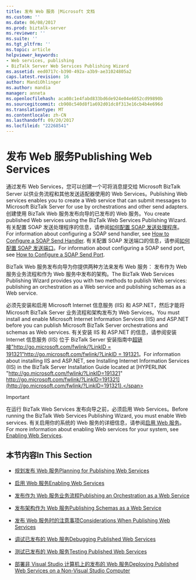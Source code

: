```yaml
---
title: 发布 Web 服务 |Microsoft 文档
ms.custom: ''
ms.date: 06/08/2017
ms.prod: biztalk-server
ms.reviewer: ''
ms.suite: ''
ms.tgt_pltfrm: ''
ms.topic: article
helpviewer_keywords:
- Web services, publishing
- BizTalk Server Web Services Publishing Wizard
ms.assetid: eed0717c-b390-492a-a3b9-ae31024805a2
caps.latest.revision: 16
author: MandiOhlinger
ms.author: mandia
manager: anneta
ms.openlocfilehash: aca08c1e4fabd833bd6de924e04e6052cd99890b
ms.sourcegitcommit: cb908c540d8f1a692d01dc8f313e16cb4b4e696d
ms.translationtype: MT
ms.contentlocale: zh-CN
ms.lasthandoff: 09/20/2017
ms.locfileid: "22268541"
---
```

# <a name="publishing-web-services"></a><span data-ttu-id="11934-102">发布 Web 服务</span><span class="sxs-lookup"><span data-stu-id="11934-102">Publishing Web Services</span></span>
<span data-ttu-id="11934-103">通过发布 Web Services，您可以创建一个可将消息提交给 Microsoft BizTalk Server 以供业务流程和其他发送适配器使用的 Web Services。</span><span class="sxs-lookup"><span data-stu-id="11934-103">Publishing Web services enables you to create a Web service that can submit messages to Microsoft BizTalk Server for use by orchestrations and other send adapters.</span></span> <span data-ttu-id="11934-104">创建使用 BizTalk Web 服务发布向导的已发布的 Web 服务。</span><span class="sxs-lookup"><span data-stu-id="11934-104">You create published Web services using the BizTalk Web Services Publishing Wizard.</span></span> <span data-ttu-id="11934-105">有关配置 SOAP 发送处理程序的信息，请参阅[如何配置 SOAP 发送处理程序](../core/how-to-configure-a-soap-send-handler.md)。</span><span class="sxs-lookup"><span data-stu-id="11934-105">For information about configuring a SOAP send handler, see [How to Configure a SOAP Send Handler](../core/how-to-configure-a-soap-send-handler.md).</span></span> <span data-ttu-id="11934-106">有关配置 SOAP 发送端口的信息，请参阅[如何配置 SOAP 发送端口](../core/how-to-configure-a-soap-send-port.md)。</span><span class="sxs-lookup"><span data-stu-id="11934-106">For information about configuring a SOAP send port, see [How to Configure a SOAP Send Port](../core/how-to-configure-a-soap-send-port.md).</span></span>  
  
 <span data-ttu-id="11934-107">BizTalk Web 服务发布向导为你提供两种方法来发布 Web 服务： 发布作为 Web 服务业务流程和作为 Web 服务中发布的架构。</span><span class="sxs-lookup"><span data-stu-id="11934-107">The BizTalk Web Services Publishing Wizard provides you with two methods to publish Web services: publishing an orchestration as a Web service and publishing schemas as a Web service.</span></span>  
  
 <span data-ttu-id="11934-108">必须先安装和启用 Microsoft Internet 信息服务 (IIS) 和 ASP.NET，然后才能将 Microsoft BizTalk Server 业务流程和架构发布为 Web Services。</span><span class="sxs-lookup"><span data-stu-id="11934-108">You must install and enable Microsoft Internet Information Services (IIS) and ASP.NET before you can publish Microsoft BizTalk Server orchestrations and schemas as Web services.</span></span> <span data-ttu-id="11934-109">有关安装 IIS 和 ASP.NET 的信息，请参阅安装 Internet 信息服务 (IIS) 位于 BizTalk Server 安装指南中[超链接"http://go.microsoft.com/fwlink/?LinkID = 191321"http://go.microsoft.com/fwlink/?LinkID = 191321](http://go.microsoft.com/fwlink/?LinkID=191321)。</span><span class="sxs-lookup"><span data-stu-id="11934-109">For information about installing IIS and ASP.NET, see Installing Internet Information Services (IIS) in the BizTalk Server Installation Guide located at [HYPERLINK "http://go.microsoft.com/fwlink/?LinkID=191321" http://go.microsoft.com/fwlink/?LinkID=191321](http://go.microsoft.com/fwlink/?LinkID=191321).</span></span>  
  
> [!IMPORTANT]
>  <span data-ttu-id="11934-110">在运行 BizTalk Web Services 发布向导之前，必须启用 Web Services。</span><span class="sxs-lookup"><span data-stu-id="11934-110">Before running the BizTalk Web Services Publishing Wizard, you must enable Web services.</span></span> <span data-ttu-id="11934-111">有关启用你的系统的 Web 服务的详细信息，请参阅[启用 Web 服务](../core/enabling-web-services.md)。</span><span class="sxs-lookup"><span data-stu-id="11934-111">For more information about enabling Web services for your system, see [Enabling Web Services](../core/enabling-web-services.md).</span></span>  
  
## <a name="in-this-section"></a><span data-ttu-id="11934-112">本节内容</span><span class="sxs-lookup"><span data-stu-id="11934-112">In This Section</span></span>  
  
-   [<span data-ttu-id="11934-113">规划发布 Web 服务</span><span class="sxs-lookup"><span data-stu-id="11934-113">Planning for Publishing Web Services</span></span>](../core/planning-for-publishing-web-services2.md)  
  
-   [<span data-ttu-id="11934-114">启用 Web 服务</span><span class="sxs-lookup"><span data-stu-id="11934-114">Enabling Web Services</span></span>](../core/enabling-web-services.md)  
  
-   [<span data-ttu-id="11934-115">发布作为 Web 服务业务流程</span><span class="sxs-lookup"><span data-stu-id="11934-115">Publishing an Orchestration as a Web Service</span></span>](../core/publishing-an-orchestration-as-a-web-service.md)  
  
-   [<span data-ttu-id="11934-116">发布架构作为 Web 服务</span><span class="sxs-lookup"><span data-stu-id="11934-116">Publishing Schemas as a Web Service</span></span>](../core/publishing-schemas-as-a-web-service.md)  
  
-   [<span data-ttu-id="11934-117">发布 Web 服务时的注意事项</span><span class="sxs-lookup"><span data-stu-id="11934-117">Considerations When Publishing Web Services</span></span>](../core/considerations-when-publishing-web-services.md)  
  
-   [<span data-ttu-id="11934-118">调试已发布的 Web 服务</span><span class="sxs-lookup"><span data-stu-id="11934-118">Debugging Published Web Services</span></span>](../core/debugging-published-web-services.md)  
  
-   [<span data-ttu-id="11934-119">测试已发布的 Web 服务</span><span class="sxs-lookup"><span data-stu-id="11934-119">Testing Published Web Services</span></span>](../core/testing-published-web-services.md)  
  
-   [<span data-ttu-id="11934-120">部署非 Visual Studio 计算机上的发布的 Web 服务</span><span class="sxs-lookup"><span data-stu-id="11934-120">Deploying Published Web Services on a Non-Visual Studio Computer</span></span>](../core/deploying-published-web-services-on-a-non-visual-studio-computer.md)